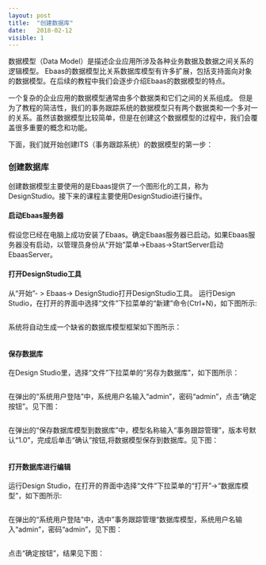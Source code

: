 ```yaml
---
layout: post
title:  "创建数据库"
date:   2018-02-12
visible: 1
---
```


数据模型（Data Model）是描述企业应用所涉及各种业务数据及数据之间关系的逻辑模型。 Ebaas的数据模型比关系数据库模型有许多扩展，包括支持面向对象的数据模型。在后续的教程中我们会逐步介绍Ebaas的数据模型的特点。

一个复杂的企业应用的数据模型通常由多个数据类和它们之间的关系组成。 但是为了教程的简洁性，我们的事务跟踪系统的数据模型只有两个数据类和一个多对一的关系。虽然该数据模型比较简单，但是在创建这个数据模型的过程中，我们会覆盖很多重要的概念和功能。

下面，我们就开始创建ITS（事务跟踪系统）的数据模型的第一步：

### 创建数据库

创建数据模型主要使用的是Ebaas提供了一个图形化的工具，称为DesignStudio。接下来的课程主要使用DesignStudio进行操作。

#### 启动Ebaas服务器

假设您已经在电脑上成功安装了Ebaas。确定Ebaas服务器已启动。如果Ebaas服务器没有启动，以管理员身份从“开始”菜单->Ebaas->StartServer启动EbaasServer。

#### 打开DesignStudio工具

从“开始”- > Ebaas-> DesignStudio打开DesignStudio工具。
运行Design Studio，在打开的界面中选择“文件”下拉菜单的“新建”命令(Ctrl+N)，如下图所示:

<img src="{{'/assets/img/2018-2-17新建数据库1.png' | prepend: site.baseurl }}" alt="">

系统将自动生成一个缺省的数据库模型框架如下图所示：

<img src="{{'/assets/img/2018-2-22新建数据库2.png' | prepend: site.baseurl }}" alt="">

#### 保存数据库
在Design Studio里，选择“文件”下拉菜单的“另存为数据库”，如下图所示：

<img src="{{'/assets/img/2018-2-22保存数据库1.png' | prepend: site.baseurl }}" alt="">

在弹出的“系统用户登陆”中，系统用户名输入“admin”，密码“admin”，点击“确定按钮”。见下图：

<img src="{{'/assets/img/2018-2-12 另存为数据库1.png' | prepend: site.baseurl }}" alt="">

在弹出的“保存数据库模型到数据库”中，模型名称输入“事务跟踪管理”，版本号默认“1.0”，完成后单击“确认”按钮,将数据模型保存到数据库。见下图：

<img src="{{'/assets/img/2018-2-12 另存为数据库2.png' | prepend: site.baseurl }}" alt="">

#### 打开数据库进行编辑
运行Design Studio，在打开的界面中选择“文件”下拉菜单的“打开”→“数据库模型”，如下图所示:

<img src="{{'/assets/img/2018-2-12 打开数据库模型1.png' | prepend: site.baseurl }}" alt="">

在弹出的“系统用户登陆”中，选中”事务跟踪管理“数据库模型，系统用户名输入“admin”，密码“admin”，见下图：

<img src="{{'/assets/img/2018-2-12 打开数据库模型2.png' | prepend: site.baseurl }}" alt="">

点击“确定按钮”，结果见下图：

<img src="{{'/assets/img/2018-2-12 打开数据库模型3.png' | prepend: site.baseurl }}" alt="">






